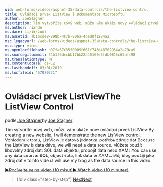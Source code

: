 ```yaml
---
uid: web-forms/videos/aspnet-35/data-controls/the-listview-control
title: Ovládací prvek ListView | Dokumentace Microsoftu
author: JoeStagner
description: Tím vytvoříte nový web, můžu vám ukáže nový ovládací prvek ListView. Vzhledem k tomu, ListView je datová jednotka, potřeba zdroje dat. Můžete používat data...
ms.author: riande
ms.date: 11/15/2007
ms.assetid: ab1bcde8-898b-487b-806a-4ced0f1284a2
msc.legacyurl: /web-forms/videos/aspnet-35/data-controls/the-listview-control
msc.type: video
ms.openlocfilehash: b07fa67d35f0089f661f746d48702964a2a79ca9
ms.sourcegitcommit: 24b1f6decbb17bb22a45166e5fdb0845c65af498
ms.translationtype: MT
ms.contentlocale: cs-CZ
ms.lasthandoff: 03/01/2019
ms.locfileid: "57070621"
---
```

<a name="the-listview-control"></a><span data-ttu-id="94e9c-105">Ovládací prvek ListView</span><span class="sxs-lookup"><span data-stu-id="94e9c-105">The ListView Control</span></span>
====================
<span data-ttu-id="94e9c-106">podle [Joe Stagner](https://github.com/JoeStagner)</span><span class="sxs-lookup"><span data-stu-id="94e9c-106">by [Joe Stagner](https://github.com/JoeStagner)</span></span>

<span data-ttu-id="94e9c-107">Tím vytvoříte nový web, můžu vám ukáže nový ovládací prvek ListView.</span><span class="sxs-lookup"><span data-stu-id="94e9c-107">By creating a new website, I will demonstrate the new ListView control.</span></span> <span data-ttu-id="94e9c-108">Vzhledem k tomu, ListView je datová jednotka, potřeba zdroje dat.</span><span class="sxs-lookup"><span data-stu-id="94e9c-108">Because the ListView is data drive, we will need a data source.</span></span> <span data-ttu-id="94e9c-109">Můžete použít libovolný zdroj dat: SQL data objektu, propojit data nebo XAML.</span><span class="sxs-lookup"><span data-stu-id="94e9c-109">You can use any data source: SQL, object data, link data or XAML.</span></span> <span data-ttu-id="94e9c-110">Můj blog použiji jako zdroj dat v tomto videu.</span><span class="sxs-lookup"><span data-stu-id="94e9c-110">I will use my blog as the data source in this video.</span></span>

[<span data-ttu-id="94e9c-111">&#9654;Podívejte se na video (10 minut)</span><span class="sxs-lookup"><span data-stu-id="94e9c-111">&#9654; Watch video (10 minutes)</span></span>](https://channel9.msdn.com/Blogs/ASP-NET-Site-Videos/the-listview-control)

> [!div class="step-by-step"]
> [<span data-ttu-id="94e9c-112">Next</span><span class="sxs-lookup"><span data-stu-id="94e9c-112">Next</span></span>](the-datapager-control.md)
